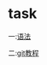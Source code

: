 # task
一:[语法](https://markdown.com.cn/basic-syntax/)  

二:[git教程](https://www.liaoxuefeng.com/wiki/896043488029600)
